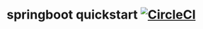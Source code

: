 # springboot quickstart [![CircleCI](https://dl.circleci.com/status-badge/img/gh/kevgilmore/spring-quickstart/tree/main.svg?style=shield&circle-token=67c9b723559719680960bb089796ec712a56d615)](https://dl.circleci.com/status-badge/redirect/gh/kevgilmore/spring-quickstart/tree/main)
